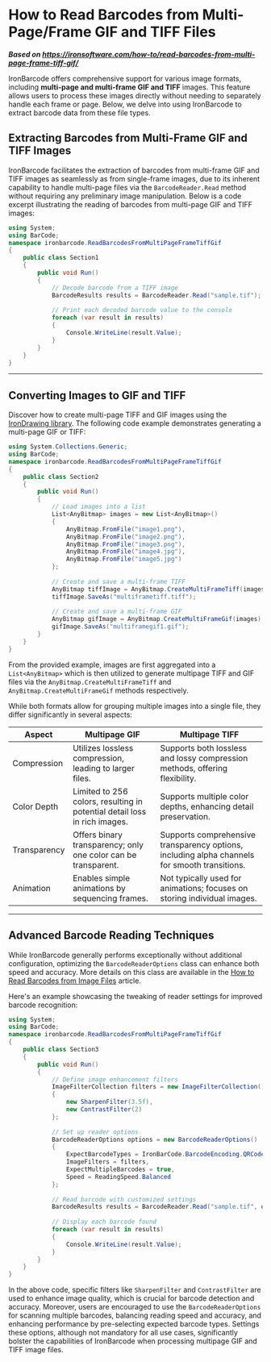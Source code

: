 # How to Read Barcodes from Multi-Page/Frame GIF and TIFF Files

***Based on <https://ironsoftware.com/how-to/read-barcodes-from-multi-page-frame-tiff-gif/>***


IronBarcode offers comprehensive support for various image formats, including **multi-page and multi-frame GIF and TIFF** images. This feature allows users to process these images directly without needing to separately handle each frame or page. Below, we delve into using IronBarcode to extract barcode data from these file types.

## Extracting Barcodes from Multi-Frame GIF and TIFF Images

IronBarcode facilitates the extraction of barcodes from multi-frame GIF and TIFF images as seamlessly as from single-frame images, due to its inherent capability to handle multi-page files via the `BarcodeReader.Read` method without requiring any preliminary image manipulation. Below is a code excerpt illustrating the reading of barcodes from multi-page GIF and TIFF images:

```cs
using System;
using BarCode;
namespace ironbarcode.ReadBarcodesFromMultiPageFrameTiffGif
{
    public class Section1
    {
        public void Run()
        {
            // Decode barcode from a TIFF image
            BarcodeResults results = BarcodeReader.Read("sample.tif");
            
            // Print each decoded barcode value to the console
            foreach (var result in results)
            {
                Console.WriteLine(result.Value);
            }
        }
    }
}
```

<hr>

## Converting Images to GIF and TIFF

Discover how to create multi-page TIFF and GIF images using the [IronDrawing library](https://ironsoftware.com/open-source/csharp/drawing/docs/). The following code example demonstrates generating a multi-page GIF or TIFF:

```cs
using System.Collections.Generic;
using BarCode;
namespace ironbarcode.ReadBarcodesFromMultiPageFrameTiffGif
{
    public class Section2
    {
        public void Run()
        {
            // Load images into a list
            List<AnyBitmap> images = new List<AnyBitmap>()
            {
                AnyBitmap.FromFile("image1.png"),
                AnyBitmap.FromFile("image2.png"),
                AnyBitmap.FromFile("image3.png"),
                AnyBitmap.FromFile("image4.jpg"),
                AnyBitmap.FromFile("image5.jpg")
            };
            
            // Create and save a multi-frame TIFF
            AnyBitmap tiffImage = AnyBitmap.CreateMultiFrameTiff(images);
            tiffImage.SaveAs("multiframetiff.tiff");
            
            // Create and save a multi-frame GIF
            AnyBitmap gifImage = AnyBitmap.CreateMultiFrameGif(images);
            gifImage.SaveAs("multiframegif1.gif");
        }
    }
}
```

From the provided example, images are first aggregated into a `List<AnyBitmap>` which is then utilized to generate multipage TIFF and GIF files via the `AnyBitmap.CreateMultiFrameTiff` and `AnyBitmap.CreateMultiFrameGif` methods respectively.

While both formats allow for grouping multiple images into a single file, they differ significantly in several aspects:

| Aspect           | Multipage GIF                                           | Multipage TIFF                                                                    |
|------------------|---------------------------------------------------------|-----------------------------------------------------------------------------------|
| Compression      | Utilizes lossless compression, leading to larger files. | Supports both lossless and lossy compression methods, offering flexibility.        |
| Color Depth      | Limited to 256 colors, resulting in potential detail loss in rich images. | Supports multiple color depths, enhancing detail preservation. |
| Transparency     | Offers binary transparency; only one color can be transparent. | Supports comprehensive transparency options, including alpha channels for smooth transitions. |
| Animation        | Enables simple animations by sequencing frames.         | Not typically used for animations; focuses on storing individual images.           |

<hr>

## Advanced Barcode Reading Techniques

While IronBarcode generally performs exceptionally without additional configuration, optimizing the `BarcodeReaderOptions` class can enhance both speed and accuracy. More details on this class are available in the [How to Read Barcodes from Image Files](https://ironsoftware.com/csharp/barcode/how-to/read-barcodes-from-images/#advance-barcode-read-from-image) article.

Here's an example showcasing the tweaking of reader settings for improved barcode recognition:

```cs
using System;
using BarCode;
namespace ironbarcode.ReadBarcodesFromMultiPageFrameTiffGif
{
    public class Section3
    {
        public void Run()
        {
            // Define image enhancement filters
            ImageFilterCollection filters = new ImageFilterCollection()
            {
                new SharpenFilter(3.5f),
                new ContrastFilter(2)
            };
            
            // Set up reader options
            BarcodeReaderOptions options = new BarcodeReaderOptions()
            {
                ExpectBarcodeTypes = IronBarCode.BarcodeEncoding.QRCode,
                ImageFilters = filters,
                ExpectMultipleBarcodes = true,
                Speed = ReadingSpeed.Balanced
            };
            
            // Read barcode with customized settings
            BarcodeResults results = BarcodeReader.Read("sample.tif", options);
            
            // Display each barcode found
            foreach (var result in results)
            {
                Console.WriteLine(result.Value);
            }
        }
    }
}
```

In the above code, specific filters like `SharpenFilter` and `ContrastFilter` are used to enhance image quality, which is crucial for barcode detection and accuracy. Moreover, users are encouraged to use the `BarcodeReaderOptions` for scanning multiple barcodes, balancing reading speed and accuracy, and enhancing performance by pre-selecting expected barcode types. Settings these options, although not mandatory for all use cases, significantly bolster the capabilities of IronBarcode when processing multipage GIF and TIFF image files.